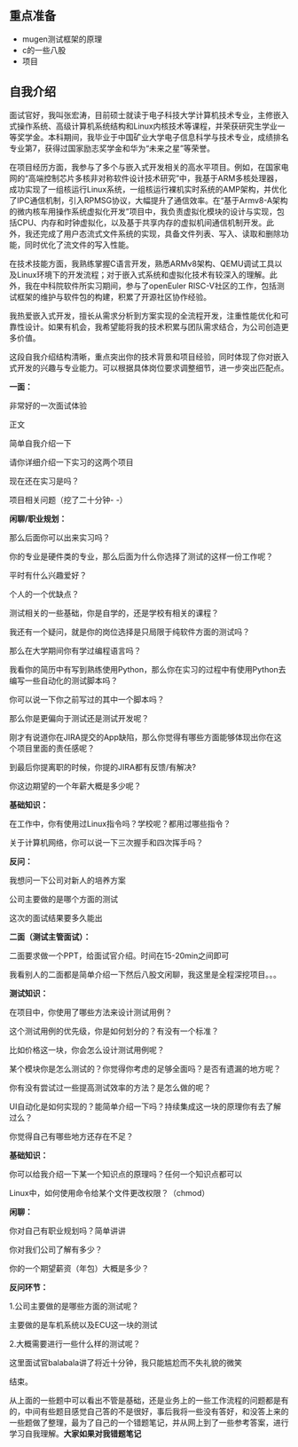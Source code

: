 ## 重点准备
- mugen测试框架的原理
- c的一些八股
- 项目
  
## 自我介绍

面试官好，我叫张宏涛，目前硕士就读于电子科技大学计算机技术专业，主修嵌入式操作系统、高级计算机系统结构和Linux内核技术等课程，并荣获研究生学业一等奖学金。本科期间，我毕业于中国矿业大学电子信息科学与技术专业，成绩排名专业第7，获得过国家励志奖学金和华为“未来之星”等荣誉。

  

在项目经历方面，我参与了多个与嵌入式开发相关的高水平项目。例如，在国家电网的“高端控制芯片多核非对称软件设计技术研究”中，我基于ARM多核处理器，成功实现了一组核运行Linux系统，一组核运行裸机实时系统的AMP架构，并优化了IPC通信机制，引入RPMSG协议，大幅提升了通信效率。在“基于Armv8-A架构的微内核车用操作系统虚拟化开发”项目中，我负责虚拟化模块的设计与实现，包括CPU、内存和时钟虚拟化，以及基于共享内存的虚拟机间通信机制开发。此外，我还完成了用户态流式文件系统的实现，具备文件列表、写入、读取和删除功能，同时优化了流文件的写入性能。

  

在技术技能方面，我熟练掌握C语言开发，熟悉ARMv8架构、QEMU调试工具以及Linux环境下的开发流程；对于嵌入式系统和虚拟化技术有较深入的理解。此外，我在中科院软件所实习期间，参与了openEuler RISC-V社区的工作，包括测试框架的维护与软件包的构建，积累了开源社区协作经验。

  

我热爱嵌入式开发，擅长从需求分析到方案实现的全流程开发，注重性能优化和可靠性设计。如果有机会，我希望能将我的技术积累与团队需求结合，为公司创造更多价值。

  

这段自我介绍结构清晰，重点突出你的技术背景和项目经验，同时体现了你对嵌入式开发的兴趣与专业能力。可以根据具体岗位要求调整细节，进一步突出匹配点。

**一面：**

非常好的一次面试体验

正文

简单自我介绍一下

请你详细介绍一下实习的这两个项目

现在还在实习是吗？

项目相关问题（挖了二十分钟- -）

  

**闲聊/职业规划：**

那么后面你可以出来实习吗？

你的专业是硬件类的专业，那么后面为什么你选择了测试的这样一份工作呢？

平时有什么兴趣爱好？

个人的一个优缺点？

测试相关的一些基础，你是自学的，还是学校有相关的课程？

我还有一个疑问，就是你的岗位选择是只局限于纯软件方面的测试吗？  

那么在大学期间你有学过编程语言吗？

我看你的简历中有写到熟练使用Python，那么你在实习的过程中有使用Python去编写一些自动化的测试脚本吗？

你可以说一下你之前写过的其中一个脚本吗？

那么你是更偏向于测试还是测试开发呢？

刚才有说道你在JIRA提交的App缺陷，那么你觉得有哪些方面能够体现出你在这个项目里面的责任感呢？

到最后你提离职的时候，你提的JIRA都有反馈/有解决?

你这边期望的一个年薪大概是多少呢？

  

**基础知识：**

在工作中，你有使用过Linux指令吗？学校呢？都用过哪些指令？

关于计算机网络，你可以说一下三次握手和四次挥手吗？

  

**反问：**

我想问一下公司对新人的培养方案

公司主要做的是哪个方面的测试

这次的面试结果要多久能出

  

  

  

**二面（测试主管面试）：**

  

二面要求做一个PPT，给面试官介绍。时间在15-20min之间即可

我看别人的二面都是简单介绍一下然后八股文闲聊，我这里是全程深挖项目。。。

  

**测试知识：**

在项目中，你使用了哪些方法来设计测试用例？

这个测试用例的优先级，你是如何划分的？有没有一个标准？

比如价格这一块，你会怎么设计测试用例呢？

某个模块你是怎么测试的？你觉得你考虑的足够全面吗？是否有遗漏的地方呢？

你有没有尝试过一些提高测试效率的方法？是怎么做的呢？

UI自动化是如何实现的？能简单介绍一下吗？持续集成这一块的原理你有去了解过么？

你觉得自己有哪些地方还存在不足？

  

**基础知识：**

你可以给我介绍一下某一个知识点的原理吗？任何一个知识点都可以

Linux中，如何使用命令给某个文件更改权限？（chmod）

  

**闲聊：**

你对自己有职业规划吗？简单讲讲

你对我们公司了解有多少？

你的一个期望薪资（年包）大概是多少？

  

**反问环节：**

1.公司主要做的是哪些方面的测试呢？

主要做的是车机系统以及ECU这一块的测试

2.大概需要进行一些什么样的测试呢？

这里面试官balabala讲了将近十分钟，我只能尴尬而不失礼貌的微笑

  

结束。

从上面的一些题中可以看出不管是基础，还是业务上的一些工作流程的问题都是有的，中间有些题目感觉自己答的不是很好，事后我将一些没有答好，和没答上来的一些题做了整理，最为了自己的一个错题笔记，并从网上到了一些参考答案，进行学习自我理解。**大家如果对我错题笔记**
